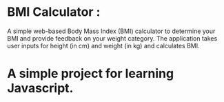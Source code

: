 # BMI Calculator :
 A simple web-based Body Mass Index (BMI) calculator to determine your BMI and provide feedback on your weight category. The application takes user inputs for height (in cm) and weight (in kg) and calculates BMI.

# A simple project for learning Javascript. 